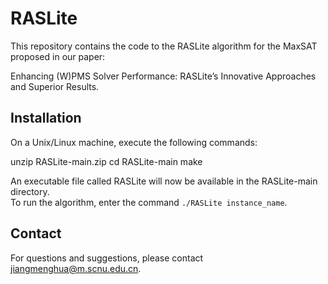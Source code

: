 # RASLite

This repository contains the code to the RASLite algorithm for the MaxSAT proposed in our paper: 

Enhancing (W)PMS Solver Performance: RASLite’s Innovative Approaches and Superior Results.

## Installation

On a Unix/Linux machine, execute the following commands:

unzip RASLite-main.zip
cd RASLite-main
make

An executable file called RASLite will now be available in the RASLite-main directory.  
To run the algorithm, enter the command `./RASLite instance_name`.

## Contact

For questions and suggestions, please contact jiangmenghua@m.scnu.edu.cn.
